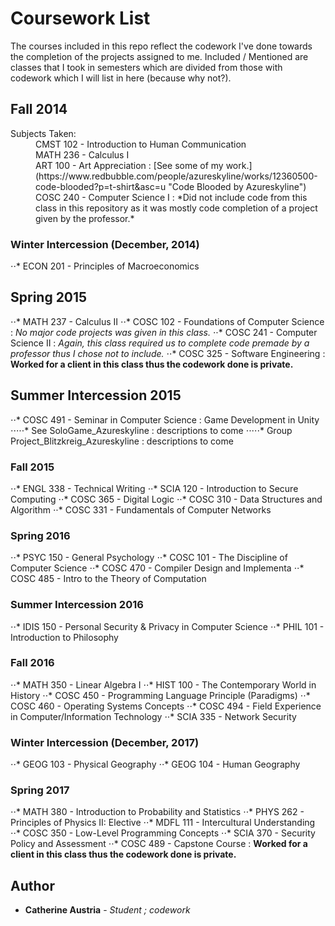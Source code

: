 # Coursework List

The courses included in this repo reflect the codework I've done towards the completion of the projects assigned to me. Included / Mentioned are classes that I took in semesters which are divided from those with codework which I will list in here (because why not?).

## Fall 2014
<dl>
    <dt>Subjects Taken:</dt>
    <dd>CMST 102 - Introduction to Human Communication</dd>
    <dd>MATH 236 - Calculus I</dd>  
    <dd>ART 100 - Art Appreciation : [See some of my work.](https://www.redbubble.com/people/azureskyline/works/12360500-code-blooded?p=t-shirt&asc=u "Code Blooded by Azureskyline")</dd>
    <dd>COSC 240 - Computer Science I : *Did not include code from this class in this repository as it was mostly code completion of a project given by the professor.*</dd>
</dl>

### Winter Intercession (December, 2014)
⋅⋅* ECON 201 - Principles of Macroeconomics

## Spring 2015
⋅⋅* MATH 237 - Calculus II
⋅⋅* COSC 102 - Foundations of Computer Science : *No major code projects was given in this class.*
⋅⋅* COSC 241 - Computer Science II : *Again, this class required us to complete code premade by a professor thus I chose not to include.*
⋅⋅* COSC 325 - Software Engineering : **Worked for a client in this class thus the codework done is private.**

## Summer Intercession 2015
⋅⋅* COSC 491 - Seminar in Computer Science : Game Development in Unity
⋅⋅⋅⋅⋅* See SoloGame_Azureskyline : descriptions to come
⋅⋅⋅⋅⋅* Group Project_Blitzkreig_Azureskyline : descriptions to come

### Fall 2015
⋅⋅* ENGL 338 - Technical Writing
⋅⋅* SCIA 120 - Introduction to Secure Computing
⋅⋅* COSC 365 - Digital Logic 
⋅⋅* COSC 310 - Data Structures and Algorithm 
⋅⋅* COSC 331 - Fundamentals of Computer Networks

### Spring 2016
⋅⋅* PSYC 150 - General Psychology 
⋅⋅* COSC 101 - The Discipline of Computer Science
⋅⋅* COSC 470 - Compiler Design and Implementa 
⋅⋅* COSC 485 - Intro to the Theory of Computation 

### Summer Intercession 2016
⋅⋅* 	IDIS 150 - Personal Security & Privacy in Computer Science
⋅⋅* 	PHIL 101 - Introduction to Philosophy 

### Fall 2016
⋅⋅* MATH 350 - Linear Algebra I
⋅⋅* HIST 100 - The Contemporary World in History
⋅⋅* COSC 450 - Programming Language Principle (Paradigms)
⋅⋅* COSC 460 - Operating Systems Concepts 
⋅⋅* COSC 494 - Field Experience in Computer/Information Technology
⋅⋅* SCIA 335 - Network Security 

### Winter Intercession (December, 2017)
⋅⋅* 	GEOG 103 - Physical Geography
⋅⋅* 	GEOG 104 - Human Geography

### Spring 2017
⋅⋅* MATH 380 - Introduction to Probability and Statistics
⋅⋅* PHYS 262 - Principles of Physics II: Elective
⋅⋅* MDFL 111 - Intercultural Understanding
⋅⋅* COSC 350 - Low-Level Programming Concepts
⋅⋅* SCIA 370 - Security Policy and Assessment 
⋅⋅* COSC 489 - Capstone Course : **Worked for a client in this class thus the codework done is private.**

## Author
* **Catherine Austria** - *Student ; codework*

